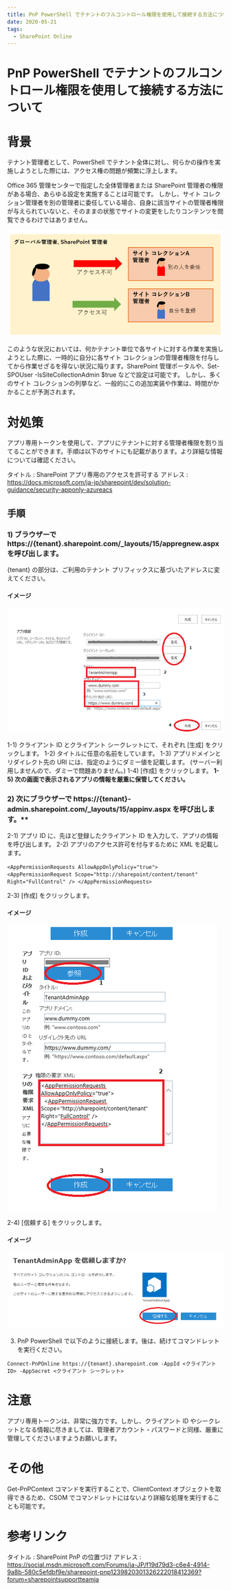 ```yaml
---
title: PnP PowerShell でテナントのフルコントロール権限を使用して接続する方法について
date: 2020-05-21
tags:
  - SharePoint Online
---
```


# PnP PowerShell でテナントのフルコントロール権限を使用して接続する方法について

# 背景
テナント管理者として、PowerShell でテナント全体に対し、何らかの操作を実施しようとした際には、アクセス権の問題が頻繁に浮上します。

Office 365 管理センターで指定した全体管理者または SharePoint 管理者の権限がある場合、あらゆる設定を実施することは可能です。
しかし、サイト コレクション管理者を別の管理者に委任している場合、自身に該当サイトの管理者権限が与えられていないと、そのままの状態でサイトの変更をしたりコンテンツを閲覧できるわけではありません。

![SiteCollectionAdminImage](pnp-powershell-with-app-only-token/SiteCollectionAdminImage.png)

このような状況においては、何かテナント単位で各サイトに対する作業を実施しようとした際に、一時的に自分に各サイト コレクションの管理者権限を付与してから作業せざるを得ない状況に陥ります。SharePoint 管理ポータルや、Set-SPOUser -IsSiteCollectionAdmin $true などで設定は可能です。
しかし、多くのサイト コレクションの列挙など、一般的にこの追加実装や作業は、時間がかかることが予測されます。

# 対処策
アプリ専用トークンを使用して、アプリにテナントに対する管理者権限を割り当てることができます。手順は以下のサイトにも記載があります。より詳細な情報については確認ください。

タイトル : SharePoint アプリ専用のアクセスを許可する
アドレス : https://docs.microsoft.com/ja-jp/sharepoint/dev/solution-guidance/security-apponly-azureacs

## 手順
### 1) ブラウザーで https://{tenant}.sharepoint.com/_layouts/15/appregnew.aspx を呼び出します。

{tenant} の部分は、ご利用のテナント プリフィックスに基づいたアドレスに変えてください。

#### イメージ
![AppRegNew](pnp-powershell-with-app-only-token/appregnew.png)

 1-1) クライアント ID とクライアント シークレットにて、それぞれ [生成] をクリックします。
 1-2) タイトルに任意の名前をしています。
 1-3) アプリドメインとリダイレクト先の URI には、指定のようにダミー値を記載します。
  (サーバー利用しませんので、ダミーで問題ありません。)
 1-4) [作成] をクリックします。
 **1-5) 次の画面で表示されるアプリの情報を厳重に保管してください。**

### 2) 次にブラウザーで https://{tenant}-admin.sharepoint.com/_layouts/15/appinv.aspx を呼び出します。**
 2-1) アプリ ID に、先ほど登録したクライアント ID を入力して、アプリの情報を呼び出します。
 2-2) アプリのアクセス許可を付与するために XML を記載します。

 `
<AppPermissionRequests AllowAppOnlyPolicy="true">
  <AppPermissionRequest Scope="http://sharepoint/content/tenant" Right="FullControl" />
</AppPermissionRequests>
`

 2-3) [作成] をクリックします。 

#### イメージ
![AppInv](pnp-powershell-with-app-only-token/appinv.png)

 2-4) [信頼する] をクリックします。

#### イメージ
![AppInv2](pnp-powershell-with-app-only-token/appinv2.png)

3) PnP PowerShell で以下のように接続します。後は、続けてコマンドレットを実行ください。

`Connect-PnPOnline https://{tenant}.sharepoint.com -AppId <クライアント ID> -AppSecret <クライアント シークレット>`

# 注意
アプリ専用トークンは、非常に強力です。しかし、クライアント ID やシークレットとなる情報に尽きましては、管理者アカウント・パスワードと同様、厳重に管理してくださいますようお願いします。

# その他
Get-PnPContext コマンドを実行することで、ClientContext オブジェクトを取得できるため、CSOM でコマンドレットにはないより詳細な処理を実行することも可能です。

# 参考リンク

タイトル : SharePoint PnP の位置づけ
アドレス : https://social.msdn.microsoft.com/Forums/ja-JP/f19d79d3-c6e4-4914-9a8b-580c5efdbf9e/sharepoint-pnp1239820301326222018412369?forum=sharepointsupportteamja
